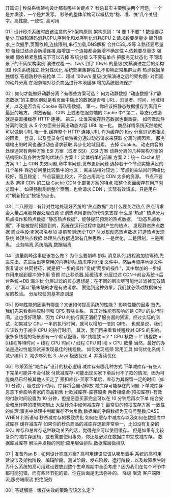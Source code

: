 开篇词 | 秒杀系统架构设计都有哪些关键点？
秒杀其实主要解决两个问题，一个是并发读，一个是并发写。
秒杀的整体架构可以概括为“稳、准、快”几个关键字。高性能, 一致性, 高可用

01 | 设计秒杀系统时应该注意的5个架构原则
架构原则：“4 要 1 不要”
    1.数据要尽量少
        压缩和转码消耗CPU,序列化和发序列化消耗CPU
    2.请求数要尽量少
        额外请求,三次握手,页面依赖,连接限制,串行加载,DNS解析
        合并CSS,JS等
    3.路径要尽量短
        每经过结点会新增连接,每增加一个连接都会新增不确定性
    4.依赖要尽量少
        强依赖
        弱依赖紧急情况下可以去掉
        系统分级
    5.不要有单点
        把服务无状态化
不同场景下的不同架构案例
演进过程
一、1w/s 到了 10w/s 的量级(文稿演进之后的架构图)
    秒杀系统独立,针对性优化
    系统部署集群独立,不影响正常集群业务
    热点数据单独缓存
    答题防秒杀器抢单
二、超过 100w/s 量级(文稿演进之后的架构图)
    对页面的动静分离
    在服务端对秒杀商品进行本地缓存
    增加系统限流保护

02 | 如何才能做好动静分离？有哪些方案可选？
何为动静数据
    “动态数据”和“静态数据”的主要区别就是看页面中输出的数据是否和 URL、浏览者、时间、地域相关，以及是否含有 Cookie 等私密数据。
    第一，你应该把静态数据缓存到离用户最近的地方。
        浏览器里、CDN 上或者在服务端的 Cache 中?
    第二，静态化改造就是要直接缓存 HTTP 连接。
    第三，让谁来缓存静态数据也很重要。
如何做动静分离的改造
从 5 个方面来分离出动态内容
    URL 唯一化。
        商品详情系统天然地就可以做到 URL 唯一化
        缓存整个 HTTP 连接,URL 作为缓存的 Key
    分离浏览者相关的因素。
        登录，以及登录身份单独拆分通过动态请求来获取
    分离时间因素。
        服务端输出的时间也通过动态请求获取
    异步化地域因素。
    去掉 Cookie。
    动态内容的处理通常有两种方案:ESI 方案（或者 SSI）,CSI 方案
动静分离的几种架构方案的结构图以及各种方案的优缺点
    方案 1：实体机单机部署
    方案 2：统一 Cache 层
    方案 3：上 CDN
        失效问题,命中率问题,发布更新问题
        选择若干个节点实施满足的几个条件
            靠近访问量比较集中的地区；
            离主站相对较远；
            节点到主站间的网络比较好，而且稳定；
            节点容量比较大，不会占用其他 CDN 太多的资源。
            节点不要太多
        选择 CDN 的二级 Cache
        CDN 化部署方案的特点
            把整个页面缓存在用户浏览器中；
            如果强制刷新整个页面，也会请求 CDN；
            实际有效请求，只是用户对“刷新抢宝”按钮的点击。

03 | 二八原则：有针对性地处理好系统的“热点数据”
为什么要关注热点
    热点请求会大量占用服务器处理资源
    识别热点用更低的代价来支撑
什么是“热点”
    热点分为热点操作和热点数据
        “静态热点数据”，能够提前预测的热点数据。
        “动态热点数据”，不能被提前预测到的，系统在运行过程中临时产生的热点。
发现静态热点数据
    商业手段:卖家报名参加
    提前预测:历史TOP N
发现动态热点数据
    打造热点发现系统
处理热点数据
    处理热点数据通常有几种思路：一是优化，二是限制，三是隔离。
    业务隔离,系统隔离,数据隔离

04 | 流量削峰这事应该怎么做？
为什么要削峰
排队
    消息队列,线程池加锁等待,先进先出、先进后出等常用的内存排队,请求序列化到文件中，然后再顺序地读文件恢复请求
    共同特征，就是把“一步的操作”变成“两步的操作”，其中增加的一步操作用来起到缓冲的作用
答题
    防止秒杀器,延缓请求
分层过滤
    CDN->前台系统->后台系统->DB 漏斗状
    分层过滤的核心思想是：在不同的层次尽可能地过滤掉无效请求，让“漏斗”最末端的才是有效请求。
    要达到这种效果，我们就必须对数据做分层的校验。
    分层校验的基本原则是

05 | 影响性能的因素有哪些？又该如何提高系统的性能？
影响性能的因素
    首先，我们先来看看响应时间和 QPS 有啥关系。
        真正对性能有影响的是 CPU 的执行时间。这也很好理解，因为 CPU 的执行真正消耗了服务器的资源。经过实际的测试，如果减少 CPU 一半的执行时间，就可以增加一倍的 QPS。
        也就是说，我们应该致力于减少 CPU 的执行时间。
    其次，我们再来看看线程数对 QPS 的影响。
        很多多线程的场景都有一个默认配置，即“线程数 = 2 * CPU 核数 + 1”
        线程数 = [(线程等待时间 + 线程 CPU 时间) / 线程 CPU 时间] × CPU 数量
        当然，最好的办法是通过性能测试来发现最佳的线程数。
如何发现瓶颈
    常用工具
如何优化系统
    1. 减少编码
    2. 减少序列化
    3. Java 极致优化
    4. 并发读优化

06 | 秒杀系统“减库存”设计的核心逻辑
减库存有哪几种方式
    下单减库存-有些人下完单可能并不会付款
    付款减库存-可能出现买家下单后付不了款的情况，因为可能商品已经被其他人买走了
    预扣库存-买家下单后，库存为其保留一定的时间（如 10 分钟），超过这个时间，库存将会自动释放
减库存可能存在的问题
    下单减库存-恶意下单影响卖家的商品销售
    付款减库存-库存超卖
    两者相结合(预扣库存)-有效的付款时间设置为 10 分钟，但是恶意买家完全可以在 10 分钟后再次下单
        结合安全和反作弊的措施来制止
大型秒杀中如何减库存？
    最常见的预扣库存方案
    一致性的处理:事务中处理中判断库存不为负数;数据库的字段数据为无符号整数;CASE WHEN 判断语句
秒杀减库存的极致优化
    如何在缓存中减库存以及如何在数据库中减库存
    缓存减库存
        如果你的秒杀商品的减库存逻辑非常单一，比如没有复杂的 SKU 库存和总库存这种联动关系的话，觉得完全可以使用缓存。
        但是如果有比较复杂的减库存逻辑，或者需要使用事务，你还是必须在数据库中完成减库存。
    数据库减库存
        解决并发锁的问题:应用层做排队,数据库层做排队

07 | 准备Plan B：如何设计兜底方案?
高可用建设应该从哪里着手
    系统的高可用建设涉及架构阶段、编码阶段、测试阶段、发布阶段、运行阶段，以及故障发生时
    为什么系统的高可用建设要放到整个生命周期中全面考虑？因为我们在每个环节中都可能犯错，而有些环节犯的错，你在后面是无法弥补的。
降级
限流
    客户端限流,服务端限流
拒绝服务

08 | 答疑解惑：缓存失效的策略应该怎么定？























